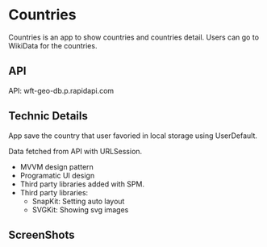 
# Countries

Countries is an app to show countries and countries detail. Users can go to WikiData for the countries.

## API 

API: wft-geo-db.p.rapidapi.com

## Technic Details
App save the country that user favoried in local storage using UserDefault. 

Data fetched from API with URLSession.
- MVVM design pattern
- Programatic UI design
- Third party libraries added with SPM.
- Third party libraries: 
   - SnapKit: Setting auto layout
   - SVGKit: Showing svg images 


  
## ScreenShots



  
